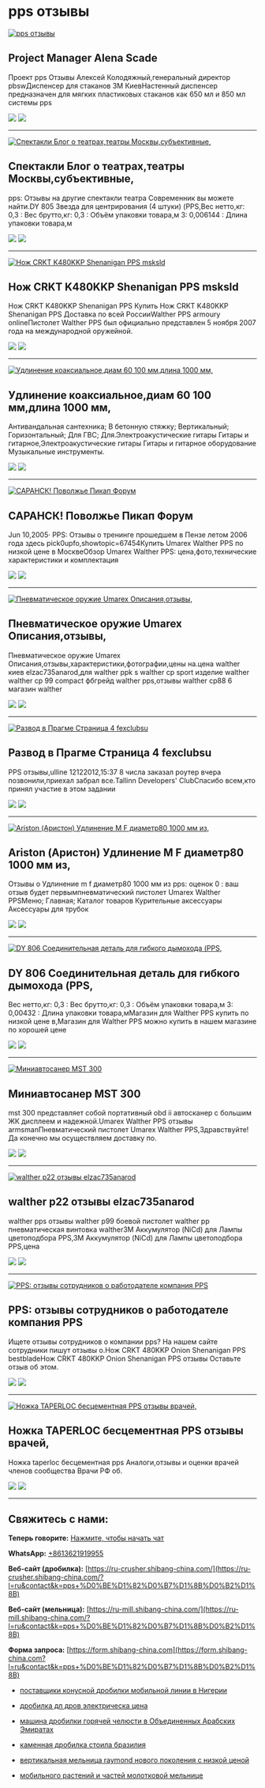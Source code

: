 # pps отзывы

<a href="https://swt.shibang-china.com/?l=ru&img&k=pps+%D0%BE%D1%82%D0%B7%D1%8B%D0%B2%D1%8B" target="_blank">![pps отзывы](http://static.shibang-china.com/all-800x300/391.jpg)</a>

## Project Manager Alena Scade
Проект pps Отзывы Алексей Колодяжный,генеральный директор pbswДиспенсер для стаканов 3M КиевНастенный диспенсер предназначен для мягких пластиковых стаканов как 650 мл и 850 мл системы pps


<a href="https://whatsapp.shibangsoft.com/WhatsApp.php" target="_blank" title="WhatsApp">![](http://static.shibang-china.com/icon/whatsapp.png)</a> <a href="https://swt.shibang-china.com/?l=ru&icon&k=pps+%D0%BE%D1%82%D0%B7%D1%8B%D0%B2%D1%8B" target="_blank">![](http://static.shibang-china.com/icon/chat-ru.png)</a>

---

<a href="https://swt.shibang-china.com/?l=ru&img&k=pps+%D0%BE%D1%82%D0%B7%D1%8B%D0%B2%D1%8B" target="_blank">![Спектакли Блог о театрах,театры Москвы,субъективные,](http://static.shibang-china.com/all-800x300/22.jpg)</a>

## Спектакли Блог о театрах,театры Москвы,субъективные,
pps: Отзывы на другие спектакли театра Современник вы можете найти.DY 805 Звезда для центрирования (4 штуки) (PPS,Вес нетто,кг: 0,3 : Вес брутто,кг: 0,3 : Объём упаковки товара,м 3: 0,006144 : Длина упаковки товара,м


<a href="https://whatsapp.shibangsoft.com/WhatsApp.php" target="_blank" title="WhatsApp">![](http://static.shibang-china.com/icon/whatsapp.png)</a> <a href="https://swt.shibang-china.com/?l=ru&icon&k=pps+%D0%BE%D1%82%D0%B7%D1%8B%D0%B2%D1%8B" target="_blank">![](http://static.shibang-china.com/icon/chat-ru.png)</a>

---

<a href="https://swt.shibang-china.com/?l=ru&img&k=pps+%D0%BE%D1%82%D0%B7%D1%8B%D0%B2%D1%8B" target="_blank">![Нож CRKT K480KKP Shenanigan PPS msksld](http://static.shibang-china.com/all-800x300/194.jpg)</a>

## Нож CRKT K480KKP Shenanigan PPS msksld
Нож CRKT K480KKP Shenanigan PPS Купить Нож CRKT K480KKP Shenanigan PPS Доставка по всей РоссииWalther PPS armoury onlineПистолет Walther PPS был официально представлен 5 ноября 2007 года на международной оружейной.


<a href="https://whatsapp.shibangsoft.com/WhatsApp.php" target="_blank" title="WhatsApp">![](http://static.shibang-china.com/icon/whatsapp.png)</a> <a href="https://swt.shibang-china.com/?l=ru&icon&k=pps+%D0%BE%D1%82%D0%B7%D1%8B%D0%B2%D1%8B" target="_blank">![](http://static.shibang-china.com/icon/chat-ru.png)</a>

---

<a href="https://swt.shibang-china.com/?l=ru&img&k=pps+%D0%BE%D1%82%D0%B7%D1%8B%D0%B2%D1%8B" target="_blank">![Удлинение коаксиальное,диам 60 100 мм,длина 1000 мм,](http://static.shibang-china.com/all-800x300/677.jpg)</a>

## Удлинение коаксиальное,диам 60 100 мм,длина 1000 мм,
Антивандальная сантехника; В бетонную стяжку; Вертикальный; Горизонтальный; Для ГВС; Для.Электроакустические гитары Гитары и гитарное,Электроакустические гитары Гитары и гитарное оборудование Музыкальные инструменты.


<a href="https://whatsapp.shibangsoft.com/WhatsApp.php" target="_blank" title="WhatsApp">![](http://static.shibang-china.com/icon/whatsapp.png)</a> <a href="https://swt.shibang-china.com/?l=ru&icon&k=pps+%D0%BE%D1%82%D0%B7%D1%8B%D0%B2%D1%8B" target="_blank">![](http://static.shibang-china.com/icon/chat-ru.png)</a>

---

<a href="https://swt.shibang-china.com/?l=ru&img&k=pps+%D0%BE%D1%82%D0%B7%D1%8B%D0%B2%D1%8B" target="_blank">![САРАНСК! Поволжье Пикап Форум](http://static.shibang-china.com/all-800x300/668.jpg)</a>

## САРАНСК! Поволжье Пикап Форум
Jun 10,2005&#0183;&#32;PPS: Отзывы о тренинге прошедшем в Пензе летом 2006 года здесь pick0upfo,showtopic=67454Купить Umarex Walther PPS по низкой цене в МосквеОбзор Umarex Walther PPS: цена,фото,технические характеристики и комплектация


<a href="https://whatsapp.shibangsoft.com/WhatsApp.php" target="_blank" title="WhatsApp">![](http://static.shibang-china.com/icon/whatsapp.png)</a> <a href="https://swt.shibang-china.com/?l=ru&icon&k=pps+%D0%BE%D1%82%D0%B7%D1%8B%D0%B2%D1%8B" target="_blank">![](http://static.shibang-china.com/icon/chat-ru.png)</a>

---

<a href="https://swt.shibang-china.com/?l=ru&img&k=pps+%D0%BE%D1%82%D0%B7%D1%8B%D0%B2%D1%8B" target="_blank">![Пневматическое оружие Umarex Описания,отзывы,](http://static.shibang-china.com/all-800x300/64.jpg)</a>

## Пневматическое оружие Umarex Описания,отзывы,
Пневматическое оружие Umarex Описания,отзывы,характеристики,фотографии,цены на.цена walther киев elzac735anarod,для walther ppk s walther cp sport изделие walther walther cp 99 compact фбгрейд walther pps,отзывы walther cp88 6 магазин walther


<a href="https://whatsapp.shibangsoft.com/WhatsApp.php" target="_blank" title="WhatsApp">![](http://static.shibang-china.com/icon/whatsapp.png)</a> <a href="https://swt.shibang-china.com/?l=ru&icon&k=pps+%D0%BE%D1%82%D0%B7%D1%8B%D0%B2%D1%8B" target="_blank">![](http://static.shibang-china.com/icon/chat-ru.png)</a>

---

<a href="https://swt.shibang-china.com/?l=ru&img&k=pps+%D0%BE%D1%82%D0%B7%D1%8B%D0%B2%D1%8B" target="_blank">![Развод в Прагме Страница 4 fexclubsu](http://static.shibang-china.com/all-800x300/1063.jpg)</a>

## Развод в Прагме Страница 4 fexclubsu
PPS отзывы,ulline 12122012,15:37 8 числа заказал роутер вчера позвонили,приехал забрал все.Tallinn Developers' ClubСпасибо всем,кто принял участие в этом задании


<a href="https://whatsapp.shibangsoft.com/WhatsApp.php" target="_blank" title="WhatsApp">![](http://static.shibang-china.com/icon/whatsapp.png)</a> <a href="https://swt.shibang-china.com/?l=ru&icon&k=pps+%D0%BE%D1%82%D0%B7%D1%8B%D0%B2%D1%8B" target="_blank">![](http://static.shibang-china.com/icon/chat-ru.png)</a>

---

<a href="https://swt.shibang-china.com/?l=ru&img&k=pps+%D0%BE%D1%82%D0%B7%D1%8B%D0%B2%D1%8B" target="_blank">![Ariston (Аристон) Удлинение M F диаметр80 1000 мм из,](http://static.shibang-china.com/all-800x300/630.jpg)</a>

## Ariston (Аристон) Удлинение M F диаметр80 1000 мм из,
Отзывы о Удлинение m f диаметр80 1000 мм из pps: оценок 0 : ваш отзыв будет первымпневматический пистолет Umarex Walther PPSМеню; Главная; Каталог товаров Курительные аксессуары Аксессуары для трубок


<a href="https://whatsapp.shibangsoft.com/WhatsApp.php" target="_blank" title="WhatsApp">![](http://static.shibang-china.com/icon/whatsapp.png)</a> <a href="https://swt.shibang-china.com/?l=ru&icon&k=pps+%D0%BE%D1%82%D0%B7%D1%8B%D0%B2%D1%8B" target="_blank">![](http://static.shibang-china.com/icon/chat-ru.png)</a>

---

<a href="https://swt.shibang-china.com/?l=ru&img&k=pps+%D0%BE%D1%82%D0%B7%D1%8B%D0%B2%D1%8B" target="_blank">![DY 806 Соединительная деталь для гибкого дымохода (PPS,](http://static.shibang-china.com/all-800x300/337.jpg)</a>

## DY 806 Соединительная деталь для гибкого дымохода (PPS,
Вес нетто,кг: 0,3 : Вес брутто,кг: 0,3 : Объём упаковки товара,м 3: 0,00432 : Длина упаковки товара,мМагазин для Walther PPS купить по низкой цене в,Магазин для Walther PPS можно купить в нашем магазине по хорошей цене


<a href="https://whatsapp.shibangsoft.com/WhatsApp.php" target="_blank" title="WhatsApp">![](http://static.shibang-china.com/icon/whatsapp.png)</a> <a href="https://swt.shibang-china.com/?l=ru&icon&k=pps+%D0%BE%D1%82%D0%B7%D1%8B%D0%B2%D1%8B" target="_blank">![](http://static.shibang-china.com/icon/chat-ru.png)</a>

---

<a href="https://swt.shibang-china.com/?l=ru&img&k=pps+%D0%BE%D1%82%D0%B7%D1%8B%D0%B2%D1%8B" target="_blank">![Миниавтосанер MST 300](http://static.shibang-china.com/all-800x300/555.jpg)</a>

## Миниавтосанер MST 300
mst 300 представляет собой портативный obd ii автосканер с большим ЖК дисплеем и надежной.Umarex Walther PPS отзывы armsmanПневматический пистолет Umarex Walther PPS,Здравствуйте! Да конечно мы осуществляем доставку по.


<a href="https://whatsapp.shibangsoft.com/WhatsApp.php" target="_blank" title="WhatsApp">![](http://static.shibang-china.com/icon/whatsapp.png)</a> <a href="https://swt.shibang-china.com/?l=ru&icon&k=pps+%D0%BE%D1%82%D0%B7%D1%8B%D0%B2%D1%8B" target="_blank">![](http://static.shibang-china.com/icon/chat-ru.png)</a>

---

<a href="https://swt.shibang-china.com/?l=ru&img&k=pps+%D0%BE%D1%82%D0%B7%D1%8B%D0%B2%D1%8B" target="_blank">![walther p22 отзывы elzac735anarod](http://static.shibang-china.com/all-800x300/591.jpg)</a>

## walther p22 отзывы elzac735anarod
walther pps отзывы walther p99 боевой пистолет walther рp пневматическая винтовка walther3M Аккумулятор (NiCd) для Лампы цветоподбора PPS,3M Аккумулятор (NiCd) для Лампы цветоподбора PPS,цена


<a href="https://whatsapp.shibangsoft.com/WhatsApp.php" target="_blank" title="WhatsApp">![](http://static.shibang-china.com/icon/whatsapp.png)</a> <a href="https://swt.shibang-china.com/?l=ru&icon&k=pps+%D0%BE%D1%82%D0%B7%D1%8B%D0%B2%D1%8B" target="_blank">![](http://static.shibang-china.com/icon/chat-ru.png)</a>

---

<a href="https://swt.shibang-china.com/?l=ru&img&k=pps+%D0%BE%D1%82%D0%B7%D1%8B%D0%B2%D1%8B" target="_blank">![PPS: отзывы сотрудников о работодателе компания PPS](http://static.shibang-china.com/all-800x300/1133.jpg)</a>

## PPS: отзывы сотрудников о работодателе компания PPS
Ищете отзывы сотрудников о компании pps? На нашем сайте сотрудники пишут отзывы о.Нож CRKT 480KKP Onion Shenanigan PPS bestbladeНож CRKT 480KKP Onion Shenanigan PPS отзывы Оставьте отзыв об этом.


<a href="https://whatsapp.shibangsoft.com/WhatsApp.php" target="_blank" title="WhatsApp">![](http://static.shibang-china.com/icon/whatsapp.png)</a> <a href="https://swt.shibang-china.com/?l=ru&icon&k=pps+%D0%BE%D1%82%D0%B7%D1%8B%D0%B2%D1%8B" target="_blank">![](http://static.shibang-china.com/icon/chat-ru.png)</a>

---

<a href="https://swt.shibang-china.com/?l=ru&img&k=pps+%D0%BE%D1%82%D0%B7%D1%8B%D0%B2%D1%8B" target="_blank">![Ножка TAPERLOC бесцементная PPS отзывы врачей,](http://static.shibang-china.com/all-800x300/1159.jpg)</a>

## Ножка TAPERLOC бесцементная PPS отзывы врачей,
Ножка taperloc бесцементная pps Аналоги,отзывы и оценки врачей членов сообщества Врачи РФ об.

<a href="https://whatsapp.shibangsoft.com/WhatsApp.php" target="_blank" title="WhatsApp">![](http://static.shibang-china.com/icon/whatsapp.png)</a> <a href="https://swt.shibang-china.com/?l=ru&icon&k=pps+%D0%BE%D1%82%D0%B7%D1%8B%D0%B2%D1%8B" target="_blank">![](http://static.shibang-china.com/icon/chat-ru.png)</a>

---
## Свяжитесь с нами:

**Теперь говорите:** [Нажмите, чтобы начать чат](https://swt.shibang-china.com?l=ru&contact&k=pps+%D0%BE%D1%82%D0%B7%D1%8B%D0%B2%D1%8B)

**WhatsApp:**  [+8613621919955](https://whatsapp.shibangsoft.com/WhatsApp.php)

**Веб-сайт (дробилка):** [https://ru-crusher.shibang-china.com/](https://ru-crusher.shibang-china.com/?l=ru&contact&k=pps+%D0%BE%D1%82%D0%B7%D1%8B%D0%B2%D1%8B)

**Веб-сайт (мельница):** [https://ru-mill.shibang-china.com/](https://ru-mill.shibang-china.com/?l=ru&contact&k=pps+%D0%BE%D1%82%D0%B7%D1%8B%D0%B2%D1%8B)

**Форма запроса:** [https://form.shibang-china.com](https://form.shibang-china.com?l=ru&contact&k=pps+%D0%BE%D1%82%D0%B7%D1%8B%D0%B2%D1%8B)

* [поставщики конусной дробилки мобильной линии в Нигерии](../120/%D0%BF%D0%BE%D1%81%D1%82%D0%B0%D0%B2%D1%89%D0%B8%D0%BA%D0%B8%20%D0%BA%D0%BE%D0%BD%D1%83%D1%81%D0%BD%D0%BE%D0%B9%20%D0%B4%D1%80%D0%BE%D0%B1%D0%B8%D0%BB%D0%BA%D0%B8%20%D0%BC%D0%BE%D0%B1%D0%B8%D0%BB%D1%8C%D0%BD%D0%BE%D0%B9%20%D0%BB%D0%B8%D0%BD%D0%B8%D0%B8%20%D0%B2%20%D0%9D%D0%B8%D0%B3%D0%B5%D1%80%D0%B8%D0%B8.md)

* [дробилка дл дров электрическа цена](../109/%D0%B4%D1%80%D0%BE%D0%B1%D0%B8%D0%BB%D0%BA%D0%B0%20%D0%B4%D0%BB%20%D0%B4%D1%80%D0%BE%D0%B2%20%D1%8D%D0%BB%D0%B5%D0%BA%D1%82%D1%80%D0%B8%D1%87%D0%B5%D1%81%D0%BA%D0%B0%20%D1%86%D0%B5%D0%BD%D0%B0.md)

* [машина дробилки горячей челюсти в Объединенных Арабских Эмиратах](../116/%D0%BC%D0%B0%D1%88%D0%B8%D0%BD%D0%B0%20%D0%B4%D1%80%D0%BE%D0%B1%D0%B8%D0%BB%D0%BA%D0%B8%20%D0%B3%D0%BE%D1%80%D1%8F%D1%87%D0%B5%D0%B9%20%D1%87%D0%B5%D0%BB%D1%8E%D1%81%D1%82%D0%B8%20%D0%B2%20%D0%9E%D0%B1%D1%8A%D0%B5%D0%B4%D0%B8%D0%BD%D0%B5%D0%BD%D0%BD%D1%8B%D1%85%20%D0%90%D1%80%D0%B0%D0%B1%D1%81%D0%BA%D0%B8%D1%85%20%D0%AD%D0%BC%D0%B8%D1%80%D0%B0%D1%82%D0%B0%D1%85.md)

* [каменная дробилка стоила бразилия](../117/%D0%BA%D0%B0%D0%BC%D0%B5%D0%BD%D0%BD%D0%B0%D1%8F%20%D0%B4%D1%80%D0%BE%D0%B1%D0%B8%D0%BB%D0%BA%D0%B0%20%D1%81%D1%82%D0%BE%D0%B8%D0%BB%D0%B0%20%D0%B1%D1%80%D0%B0%D0%B7%D0%B8%D0%BB%D0%B8%D1%8F.md)

* [вертикальная мельница raymond нового поколения с низкой ценой](../118/%D0%B2%D0%B5%D1%80%D1%82%D0%B8%D0%BA%D0%B0%D0%BB%D1%8C%D0%BD%D0%B0%D1%8F%20%D0%BC%D0%B5%D0%BB%D1%8C%D0%BD%D0%B8%D1%86%D0%B0%20raymond%20%D0%BD%D0%BE%D0%B2%D0%BE%D0%B3%D0%BE%20%D0%BF%D0%BE%D0%BA%D0%BE%D0%BB%D0%B5%D0%BD%D0%B8%D1%8F%20%D1%81%20%D0%BD%D0%B8%D0%B7%D0%BA%D0%BE%D0%B9%20%D1%86%D0%B5%D0%BD%D0%BE%D0%B9.md)

* [мобильного растений и частей молотковой мельнице](../111/%D0%BC%D0%BE%D0%B1%D0%B8%D0%BB%D1%8C%D0%BD%D0%BE%D0%B3%D0%BE%20%D1%80%D0%B0%D1%81%D1%82%D0%B5%D0%BD%D0%B8%D0%B9%20%D0%B8%20%D1%87%D0%B0%D1%81%D1%82%D0%B5%D0%B9%20%D0%BC%D0%BE%D0%BB%D0%BE%D1%82%D0%BA%D0%BE%D0%B2%D0%BE%D0%B9%20%D0%BC%D0%B5%D0%BB%D1%8C%D0%BD%D0%B8%D1%86%D0%B5.md)